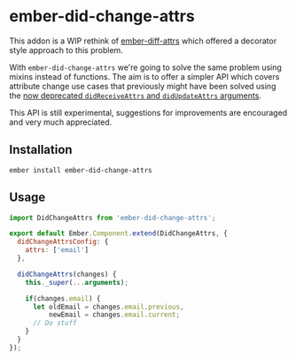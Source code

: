 # ember-did-change-attrs

This addon is a WIP rethink of [ember-diff-attrs](https://github.com/workmanw/ember-diff-attrs) which offered a decorator style approach to this problem.

With `ember-did-change-attrs` we're going to solve the same problem using mixins instead of functions. The aim is to offer a simpler API which covers attribute change use cases that previously might have been solved using the [now deprecated `didReceiveAttrs` and `didUpdateAttrs` arguments](https://github.com/emberjs/rfcs/pull/191).

This API is still experimental, suggestions for improvements are encouraged and very much appreciated.

## Installation

`ember install ember-did-change-attrs`

## Usage

```js
import DidChangeAttrs from 'ember-did-change-attrs';

export default Ember.Component.extend(DidChangeAttrs, {
  didChangeAttrsConfig: {
    attrs: ['email']
  },

  didChangeAttrs(changes) {
    this._super(...arguments);

    if(changes.email) {
      let oldEmail = changes.email.previous,
          newEmail = changes.email.current;
      // Do stuff
    }
  }
});
```
